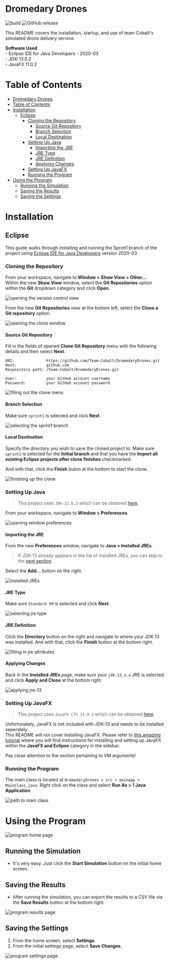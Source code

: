 # Dromedary Drones

![build](https://github.com/Team-Cobalt/DromedaryDrones/workflows/build%20&%20test/badge.svg?branch=master)
![GitHub release](https://img.shields.io/github/v/release/Team-Cobalt/DromedaryDrones?include_prereleases)

This README covers the installation, startup, and use of team Cobalt's simulated drone delivery service.

**Software Used**<br>
\- Eclipse IDE for Java Developers - 2020-03<br>
\- JDK-13.0.2<br>
\- JavaFX 11.0.2<br>

# Table of Contents

- [Dromedary Drones](#dromedary-drones)
- [Table of Contents](#table-of-contents)
- [Installation](#installation)
  - [Eclipse](#eclipse)
    - [Cloning the Repository](#cloning-the-repository)
      - [Source Git Repository](#source-git-repository)
      - [Branch Selection](#branch-selection)
      - [Local Destination](#local-destination)
    - [Setting Up Java](#setting-up-java)
      - [Importing the JRE](#importing-the-jre)
      - [JRE Type](#jre-type)
      - [JRE Definition](#jre-definition)
      - [Applying Changes](#applying-changes)
    - [Setting Up JavaFX](#setting-up-javafx)
    - [Running the Program](#running-the-program)
- [Using the Program](#using-the-program)
  - [Running the Simulation](#running-the-simulation)
  - [Saving the Results](#saving-the-results)
  - [Saving the Settings](#saving-the-settings)

# Installation

## Eclipse

This guide walks through installing and running the Sprint1 branch of the project using [Eclipse IDE for Java Developers][eclipse-website] version 2020-03.

### Cloning the Repository

From your workspace, navigate to **Window > Show View > Other...**<br>
Within the new **Show View** window, select the **Git Repositories** option within the **Git** dropdown category and click **Open**.

![opening the version control view][eclipse-clone1]

From the new **Git Repositories** view at the bottom left, select the **Clone a Git repository** option.

![opening the clone window][eclipse-clone2]

#### Source Git Repository

Fill in the fields of opened **Clone Git Repository** menu with the following details and then select **Next**.

```
URI:              https://github.com/Team-Cobalt/DromedaryDrones.git
Host:             github.com
Respository path: /Team-Cobalt/DromedaryDrones.git

User:             your GitHub account username
Password:         your GitHub account password
```

![filling out the clone menu][eclipse-clone3]

#### Branch Selection

Make sure `sprint1` is selected and click **Next**.

![selecting the sprint1 branch][eclipse-clone4]

#### Local Destination

Specify the directory you wish to save the cloned project to. Make sure `sprint1` is selected for the **Initial branch** and that you have the __Import all existing Eclipse projects after clone finishes__ checkmarked.

And with that, click the **Finish** buton at the bottom to start the clone.

![finishing up the clone][eclipse-clone5]


### Setting Up Java

> This project uses `JDK-13.0.2` which can be obtained [here][java-13-download].

From your workspace, navigate to **Window > Preferences**.

![opening window preferences][eclipse-java1]

#### Importing the JRE

From the new **Preferences** window, navigate to **Java > Installed JREs**.

> If JDK-13 already appears in the list of installed JREs, you can skip to the [next section](#setting-up-javafx). 

Select the **Add...** button on the right.

![installed JREs][eclipse-java2]

#### JRE Type

Make sure `Standard VM` is selected and click **Next**.

![selecting jre type][eclipse-java3]

#### JRE Definition

Click the **Directory** button on the right and navigate to where your JDK 13 was installed. And with that, click the **Finish** button at the bottom right.

![filling in jre attributes][eclipse-java4]

#### Applying Changes

Back in the **Installed JREs** page, make sure your `jdk-13.x.x` JRE is selected and click **Apply and Close** at the bottom right.

![applying jre-13][eclipse-java5]

### Setting Up JavaFX

> This project uses `JavaFX LTS 11.0.2` which can be obtained [here][javafx-11-download].

Unfortunately, JavaFX is not included with JDK-13 and needs to be installed seperately.<br>
This README will not cover installing JavaFX. Please refer to [this amazing tutorial][javafx-11-install] where you will find instructions for installing and setting up JavaFX within the **JavaFX and Eclipse** category in the sidebar.

Pay close attention to the section pertaining to VM arguments!

### Running the Program

The main class is located at `DromedaryDrones > src > mainapp > MainClass.java`.
Right click on the class and select **Run As > 1 Java Application**.

![path to main class][eclipse-java6]

# Using the Program

![program home page][program-home]

## Running the Simulation
- It's very easy. Just click the **Start Simulation** button on the initial home screen.

## Saving the Results
- After running the simulation, you can export the results to a CSV file via the **Save Results** button at the bottom right.

![program results page][program-results]

## Saving the Settings
1. From the home screen, select **Settings**.
2. From the initial settings page, select **Save Changes**.

![program settings page][program-settings1]




[eclipse-website]: https://www.eclipse.org/eclipseide/

[eclipse-clone1]: images/eclipse-clone1.jpg
[eclipse-clone2]: images/eclipse-clone2.jpg
[eclipse-clone3]: images/eclipse-clone3.jpg
[eclipse-clone4]: images/eclipse-clone4.jpg
[eclipse-clone5]: images/eclipse-clone5.jpg

[eclipse-java1]: images/eclipse-java1.jpg
[eclipse-java2]: images/eclipse-java2.jpg
[eclipse-java3]: images/eclipse-java3.jpg
[eclipse-java4]: images/eclipse-java4.jpg
[eclipse-java5]: images/eclipse-java5.jpg
[eclipse-java6]: images/eclipse-java6.jpg

[program-home]: images/program-home.jpg
[program-results]: images/program-results.jpg
[program-settings1]: images/program-settings.jpg

[java-13-download]: https://www.oracle.com/java/technologies/javase-jdk13-downloads.html

[javafx-11-download]: https://gluonhq.com/products/javafx/
[javafx-11-install]: https://openjfx.io/openjfx-docs/#install-javafx
